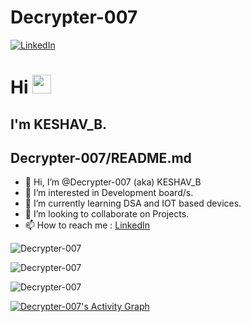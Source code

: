 <h1 align="left" >Decrypter-007</h1>



<a href="https://in.linkedin.com/in/keshav-bhala-b0395721b" target="_blank"><img alt="LinkedIn" src="https://img.shields.io/badge/linkedin%20-%230077B5.svg?&style=for-the-badge&logo=linkedin&logoColor=white" /></a>



<h1 align="left">Hi <img src="https://raw.githubusercontent.com/MartinHeinz/MartinHeinz/master/wave.gif" width="30px"></h1>
<h2 align="left">I'm KESHAV_B.</h2>



## Decrypter-007/README.md
- 👋 Hi, I’m @Decrypter-007 (aka) KESHAV_B
- 👀 I’m interested in Development board/s.
- 🌱 I’m currently learning DSA and IOT based devices.
- 💞️ I’m looking to collaborate on Projects.
- 📫 How to reach me :  [LinkedIn](https://in.linkedin.com/in/keshav-bhala-b0395721b) 



<p><img align="center" src="https://github-readme-stats.vercel.app/api/top-langs?username=Decrypter-007&langs_count=8&count_private=true&layout=compact&theme=react&bg_color=0D1117" alt="Decrypter-007" /></p>
<p><img align="center" src="https://github-readme-stats.vercel.app/api?username=Decrypter-007&show_icons=true&count_private=true&theme=react&bg_color=0D1117" alt="Decrypter-007" />
</p>
<p><img align="center" src="https://github-readme-streak-stats.herokuapp.com/?user=Decrypter-007&show_icons=true&count_private=true&theme=react&background=0D1117" alt="Decrypter-007" />
</p>
<p align="left"><a href="https://github.com/Decrypter-007/github-readme-activity-graph"><img alt="Decrypter-007's Activity Graph" src="https://activity-graph.herokuapp.com/graph?username=Decrypter-007&bg_color=0D1117&color=5BCDEC&line=5BCDEC&point=FFFFFF&" /></a></p>
